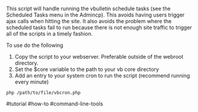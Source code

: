 This script will handle running the vbulletin schedule tasks (see the Scheduled Tasks menu in the Admincp). This avoids having users trigger ajax calls when hitting the site. It also avoids the problem where the scheduled tasks fail to run because there is not enough site traffic to trigger all of the scripts in a timely fashion.

To use do the following

1. Copy the script to your webserver. Preferable outside of the webroot directory.
2. Set the $core variable to the path to your vb core directory
3. Add an entry to your system cron to run the script (recommend running every minute)

`php /path/to/file/vbcron.php`

#tutorial #how-to #command-line-tools
